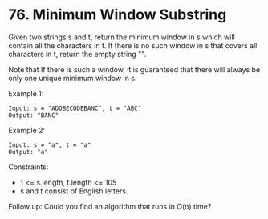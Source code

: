 # 76. Minimum Window Substring

Given two strings s and t, return the minimum window in s which will contain all the characters in t. If there is no such window in s that covers all characters in t, return the empty string "".

Note that If there is such a window, it is guaranteed that there will always be only one unique minimum window in s.

Example 1:

```text
Input: s = "ADOBECODEBANC", t = "ABC"
Output: "BANC"
```

Example 2:

```text
Input: s = "a", t = "a"
Output: "a"
```

Constraints:

- 1 <= s.length, t.length <= 105
- s and t consist of English letters.

Follow up: Could you find an algorithm that runs in O(n) time?

